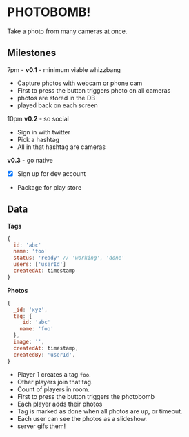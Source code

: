 # PHOTOBOMB!

Take a photo from many cameras at once.


## Milestones

7pm - **v0.1** - minimum viable whizzbang
- Capture photos with webcam or phone cam
- First to press the button triggers photo on all cameras
- photos are stored in the DB
- played back on each screen

10pm **v0.2** - so social
- Sign in with twitter
- Pick a hashtag
- All in that hashtag are cameras

**v0.3** - go native
- [x] Sign up for dev account
- Package for play store


## Data

**Tags**

```js
{
  id: 'abc'
  name: 'foo'
  status: 'ready' // 'working', 'done'
  users: ['userId']
  createdAt: timestamp
}
```

**Photos**

```js
{
  _id: 'xyz',
  tag: {
    _id: 'abc'
    name: 'foo'
  },
  image: '',
  createdAt: timestamp,
  createdBy: 'userId',
}
```

- Player 1 creates a tag `foo`.
- Other players join that tag.
- Count of players in room.
- First to press the button triggers the photobomb
- Each player adds their photos
- Tag is marked as done when all photos are up, or timeout.
- Each user can see the photos as a slideshow.
- server gifs them!